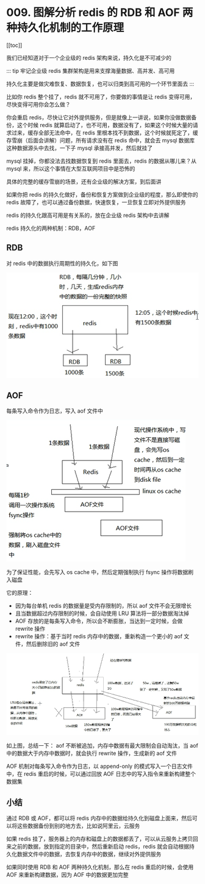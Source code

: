 # 009. 图解分析 redis 的 RDB 和 AOF 两种持久化机制的工作原理
[[toc]]

我们已经知道对于一个企业级的 redis 架构来说，持久化是不可减少的

::: tip
牢记企业级 redis 集群架构是用来支撑海量数据、高并发、高可用

持久化主要是做灾难恢复、数据恢复，也可以归类到高可用的一个环节里面去
:::

比如你 redis 整个挂了，redis 就不可用了，你要做的事情是让 redis 变得可用，尽快变得可用你会怎么做？

你会重启 redis，尽快让它对外提供服务，但是就像上一讲说，如果你没做数据备份，这个时候 redis 就算启动了，也不可用，数据没有了，如果这个时候大量的请求过来，缓存全部无法命中，在 redis 里根本找不到数据，这个时候就死定了，缓存雪崩（后面会讲解）问题，所有请求没有在 redis 命中，就会去 mysql 数据库这种数据源头中去找，一下子 mysql 承接高并发，然后就挂了

mysql 挂掉，你都没法去找数据恢复到 redis 里面去，redis 的数据从哪儿来？从 mysql 来，所以这个事情在大型互联网项目中是恐怖的

具体的完整的缓存雪崩的场景，还有企业级的解决方案，到后面讲

如果你把 redis 的持久化做好，备份和恢复方案做到企业级的程度，那么即使你的 redis 故障了，也可以通过备份数据，快速恢复，一旦恢复立即对外提供服务

redis 的持久化跟高可用是有关系的，放在企业级 redis 架构中去讲解

redis 持久化的两种机制：RDB，AOF

## RDB
对 redis 中的数据执行周期性的持久化，如下图

![](assets/markdown-img-paste-20190318231710219.png)

## AOF
每条写入命令作为日志，写入 aof 文件中

![](assets/markdown-img-paste-20190318232335407.png)

为了保证性能，会先写入 os cache 中，然后定期强制执行 fsync 操作将数据刷入磁盘

它的原理：

- 因为每台单机 redis 的数据量是受内存限制的，所以 aof 文件不会无限增长
- 且当数据超过内存限制的时候，会自动使用 LRU 算法将一部分数据淘汰掉
- AOF 存放的是每条写入命令，所以会不断膨胀，当达到一定时候，会做 rewrite 操作
- rewrite 操作：基于当时 redis 内存中的数据，重新构造一个更小的 aof 文件，然后删除旧的 aof 文件

![](assets/markdown-img-paste-20190318233242200.png)

如上图，总结一下： aof 不断被追加，内存中数据有最大限制会自动淘汰，当 aof 中的数据大于内存中数据时，就会执行 rewrite 操作，生成新的 aof 文件

AOF 机制对每条写入命令作为日志，以 append-only 的模式写入一个日志文件中，在 redis 重启的时候，可以通过回放 AOF 日志中的写入指令来重新构建整个数据集

## 小结

通过 RDB 或 AOF，都可以将 redis 内存中的数据给持久化到磁盘上面来，然后可以将这些数据备份到别的地方去，比如说阿里云，云服务

如果 redis 挂了，服务器上的内存和磁盘上的数据都丢了，可以从云服务上拷贝回来之前的数据，放到指定的目录中，然后重新启动 redis，redis 就会自动根据持久化数据文件中的数据，去恢复内存中的数据，继续对外提供服务

如果同时使用 RDB 和 AOF 两种持久化机制，那么在 redis 重启的时候，会使用 AOF 来重新构建数据，因为 AOF 中的数据更加完整
